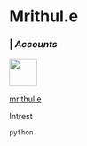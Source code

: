 # Mrithul.e
### | _Accounts_

<a href="https://stackoverflow.com/users/19938225/mrithul-e"><img style="width:50px" src="https://upload.wikimedia.org/wikipedia/commons/thumb/e/ef/Stack_Overflow_icon.svg/768px-Stack_Overflow_icon.svg.png">
<p>mrithul e
</a>

Intrest

```python
python
```

